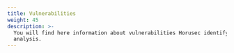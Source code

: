 ```yaml
---
title: Vulnerabilities
weight: 45
description: >-
  You will find here information about vulnerabilities Horusec identify in its
  analysis.
---
```


